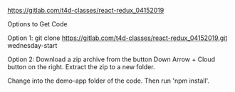 https://gitlab.com/t4d-classes/react-redux_04152019

Options to Get Code

Option 1: git clone https://gitlab.com/t4d-classes/react-redux_04152019.git wednesday-start

Option 2: Download a zip archive from the button Down Arrow + Cloud button on the right. Extract the zip to a new folder.

Change into the demo-app folder of the code. Then run 'npm install'.

